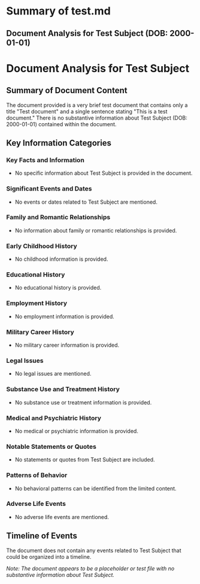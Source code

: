 # Summary of test.md

## Document Analysis for Test Subject (DOB: 2000-01-01)

# Document Analysis for Test Subject

## Summary of Document Content
The document provided is a very brief test document that contains only a title "Test document" and a single sentence stating "This is a test document." There is no substantive information about Test Subject (DOB: 2000-01-01) contained within the document.

## Key Information Categories

### Key Facts and Information
- No specific information about Test Subject is provided in the document.

### Significant Events and Dates
- No events or dates related to Test Subject are mentioned.

### Family and Romantic Relationships
- No information about family or romantic relationships is provided.

### Early Childhood History
- No childhood information is provided.

### Educational History
- No educational history is provided.

### Employment History
- No employment information is provided.

### Military Career History
- No military career information is provided.

### Legal Issues
- No legal issues are mentioned.

### Substance Use and Treatment History
- No substance use or treatment information is provided.

### Medical and Psychiatric History
- No medical or psychiatric information is provided.

### Notable Statements or Quotes
- No statements or quotes from Test Subject are included.

### Patterns of Behavior
- No behavioral patterns can be identified from the limited content.

### Adverse Life Events
- No adverse life events are mentioned.

## Timeline of Events
The document does not contain any events related to Test Subject that could be organized into a timeline.

*Note: The document appears to be a placeholder or test file with no substantive information about Test Subject.*
